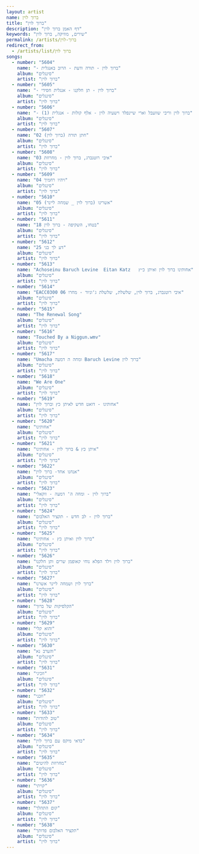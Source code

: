 ```yaml
---
layout: artist
name: ברוך לוין
title: "ברוך לוין"
description: "דף האמן ברוך לוין"
keywords: "שירים, מוזיקה, ברוך לוין"
permalink: /artists/ברוך-לוין
redirect_from:
  - /artists/list/ברוך לוין
songs:
  - number: "5604"
    name: "- ברוך לוין - תורה ודעת - הרוב באנגלית"
    album: "סינגלים"
    artist: "ברוך לוין"
  - number: "5605"
    name: "- ברוך לוין - תן חלקנו - אנגלית חסידי"
    album: "סינגלים"
    artist: "ברוך לוין"
  - number: "5606"
    name: "- ברוך לוין וריבי שוועבל וארי שיינפלד וישעיה לוין - אלף קולות - אנגלית (1)"
    album: "סינגלים"
    artist: "ברוך לוין"
  - number: "5607"
    name: "02 חתן תורה (ברוך לוין)"
    album: "סינגלים"
    artist: "ברוך לוין"
  - number: "5608"
    name: "03 איבי רוטנברג, ברוך לוין - מחרוזת"
    album: "סינגלים"
    artist: "ברוך לוין"
  - number: "5609"
    name: "04 ויהיו רחמיך"
    album: "סינגלים"
    artist: "ברוך לוין"
  - number: "5610"
    name: "05 אשרינו (ברוך לוין _ שמחה ליינר)"
    album: "סינגלים"
    artist: "ברוך לוין"
  - number: "5611"
    name: "18 בטחו, השקיפה - ברוך לוין"
    album: "סינגלים"
    artist: "ברוך לוין"
  - number: "5612"
    name: "25 דע לך בני"
    album: "סינגלים"
    artist: "ברוך לוין"
  - number: "5613"
    name: "Achoseinu Baruch Levine  Eitan Katz   אחותינו ברוך לוין ואיתן כ״ץ"
    album: "סינגלים"
    artist: "ברוך לוין"
  - number: "5614"
    name: "EACC0300 06 איבי רוטנברג, ברוך לוין, שלשלת, שלשלת ג'וניור - מחרו"
    album: "סינגלים"
    artist: "ברוך לוין"
  - number: "5615"
    name: "The Renewal Song"
    album: "סינגלים"
    artist: "ברוך לוין"
  - number: "5616"
    name: "Touched By a Niggun.wmv"
    album: "סינגלים"
    artist: "ברוך לוין"
  - number: "5617"
    name: "Umacha ומחה ה דמעה Baruch Levine ברוך לוין"
    album: "סינגלים"
    artist: "ברוך לוין"
  - number: "5618"
    name: "We Are One"
    album: "סינגלים"
    artist: "ברוך לוין"
  - number: "5619"
    name: "אחותינו - דואט חדש לאיתן כץ וברוך לוין"
    album: "סינגלים"
    artist: "ברוך לוין"
  - number: "5620"
    name: "אחותינו"
    album: "סינגלים"
    artist: "ברוך לוין"
  - number: "5621"
    name: "איתן כץ & ברוך לוין - אחותינו"
    album: "סינגלים"
    artist: "ברוך לוין"
  - number: "5622"
    name: "אנחנו אחד- ברוך לוין"
    album: "סינגלים"
    artist: "ברוך לוין"
  - number: "5623"
    name: "ברוך לוין - ומחה ה' דמעה - ווקאלי"
    album: "סינגלים"
    artist: "ברוך לוין"
  - number: "5624"
    name: "ברוך לוין - לב חדש - תקציר האלבום"
    album: "סינגלים"
    artist: "ברוך לוין"
  - number: "5625"
    name: "ברוך לוין ואיתן כץ - אחותינו"
    album: "סינגלים"
    artist: "ברוך לוין"
  - number: "5626"
    name: "ברוך לוין וילד הפלא נוחי קאופמן שרים ותן חלקנו"
    album: "סינגלים"
    artist: "ברוך לוין"
  - number: "5627"
    name: "ברוך לוין ושמחה ליינר אשרנו"
    album: "סינגלים"
    artist: "ברוך לוין"
  - number: "5628"
    name: "הקלסיקות של ברוך"
    album: "סינגלים"
    artist: "ברוך לוין"
  - number: "5629"
    name: "והוא קלי"
    album: "סינגלים"
    artist: "ברוך לוין"
  - number: "5630"
    name: "והערב נא"
    album: "סינגלים"
    artist: "ברוך לוין"
  - number: "5631"
    name: "וזכיני"
    album: "סינגלים"
    artist: "ברוך לוין"
  - number: "5632"
    name: "וזכני"
    album: "סינגלים"
    artist: "ברוך לוין"
  - number: "5633"
    name: "טוב להודות"
    album: "סינגלים"
    artist: "ברוך לוין"
  - number: "5634"
    name: "כדאי מיקס עם ברוך לוין"
    album: "סינגלים"
    artist: "ברוך לוין"
  - number: "5635"
    name: "מחרוזת להיטים"
    album: "סינגלים"
    artist: "ברוך לוין"
  - number: "5636"
    name: "קויתי"
    album: "סינגלים"
    artist: "ברוך לוין"
  - number: "5637"
    name: "קום התהלך"
    album: "סינגלים"
    artist: "ברוך לוין"
  - number: "5638"
    name: "תקציר האלבום פדותך"
    album: "סינגלים"
    artist: "ברוך לוין"
---
```

